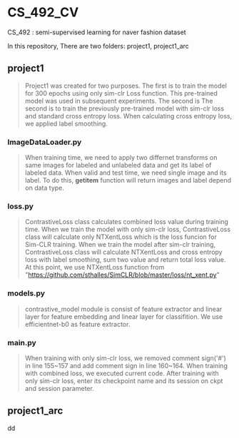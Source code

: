 # CS_492_CV
CS_492 : semi-supervised learning for naver fashion dataset

In this repository, There are two folders: project1, project1_arc

## project1
> Project1 was created for two purposes. The first is to train the model for 300 epochs using only sim-clr Loss function. This pre-trained model was used in subsequent experiments. The second is The second is to train the previously pre-trained model with sim-clr loss and standard cross entropy loss. When calculating cross entropy loss, we applied label smoothing.

### ImageDataLoader.py
> When training time, we need to apply two differnet transforms on same images for labeled and unlabeled data and get its label of labeled data. When valid and test time, we need single image and its label. To do this, __getitem__ function will return images and label depend on data type. 

### loss.py
> ContrastiveLoss class calculates combined loss value during training time. When we train the model with only sim-clr loss, ContrastiveLoss class will calculate only NTXentLoss which is the loss funcion for Sim-CLR training. When we train the model after sim-clr training, ContrastiveLoss class will calculate NTXentLoss and cross entropy loss with label smoothing, sum two value and return total loss value. At this point, we use NTXentLoss function from "https://github.com/sthalles/SimCLR/blob/master/loss/nt_xent.py"

### models.py
> contrastive_model module is consist of feature extractor and linear layer for feature embedding and linear layer for classifition. We use efficientnet-b0 as feature extractor.

### main.py
> When training with only sim-clr loss, we removed comment sign('#') in line 155~157 and add comment sign in line 160~164. When training with combined loss, we executed current code. After training with only sim-clr loss, enter its checkpoint name and its session on ckpt and session parameter.


## project1_arc
dd
